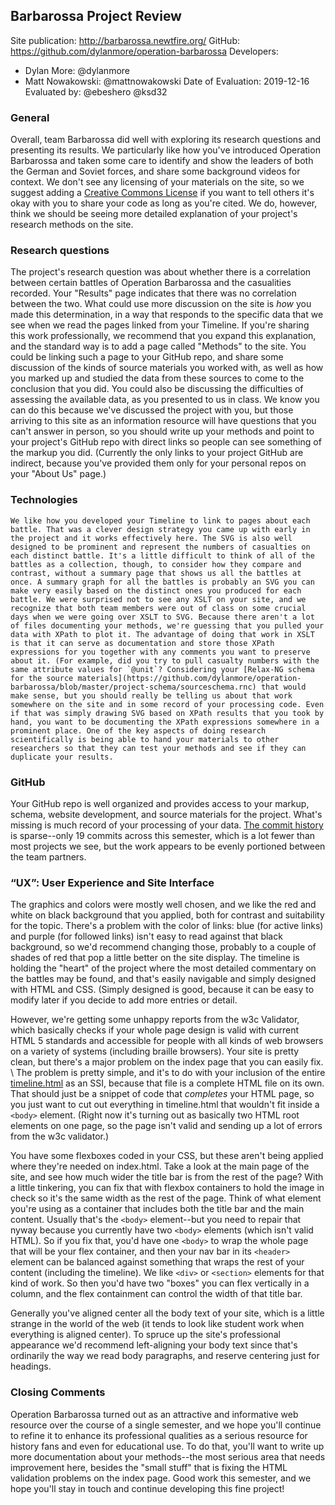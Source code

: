 ## Barbarossa Project Review

Site publication: <http://barbarossa.newtfire.org/>
GitHub: <https://github.com/dylanmore/operation-barbarossa>
Developers:
* Dylan More: @dylanmore
* Matt Nowakowski: @mattnowakowski
Date of Evaluation: 2019-12-16
Evaluated by: @ebeshero @ksd32 


### General 

Overall, team Barbarossa did well with exploring its research questions and presenting its results. We particularly like how you've introduced Operation Barbarossa and taken some care to identify and show the leaders of both the German and Soviet forces, and share some background videos for context. We don't see any licensing of your materials on the site, so we suggest adding a [Creative Commons License](https://creativecommons.org/licenses/) if you want to tell others it's okay with you to share your code as long as you're cited. We do, however, think we should be seeing more detailed explanation of your project's research methods on the site.

### Research questions

The project's research question was about whether there is a correlation between certain battles of Operation Barbarossa and the casualities recorded. Your "Results" page indicates that there was no correlation between the two. What could use more discussion on the site is *how* you made this determination, in a way that responds to the specific data that we see when we read the pages linked from your Timeline. If you're sharing this work professionally, we recommend that you expand this explanation, and the standard way is to add a page called "Methods" to the site. You could be linking such a page to your GitHub repo, and share some discussion of the kinds of source materials you worked with, as well as how you marked up and studied the data from these sources to come to the conclusion that you did. You could also be discussing the difficulties of assessing the available data, as you presented to us in class. We know you can do this because we've discussed the project with you, but those arriving to this site as an information resource will have questions that you can't answer in person, so you should write up your methods and point to your project's GitHub repo with direct links so people can see something of the markup you did. (Currently the only links to your project GitHub are indirect, because you've provided them only for your personal repos on your "About Us" page.)

### Technologies
    We like how you developed your Timeline to link to pages about each battle. That was a clever design strategy you came up with early in the project and it works effectively here. The SVG is also well designed to be prominent and represent the numbers of casualties on each distinct battle. It's a little difficult to think of all of the battles as a collection, though, to consider how they compare and contrast, without a summary page that shows us all the battles at once. A summary graph for all the battles is probably an SVG you can make very easily based on the distinct ones you produced for each battle. We were surprised not to see any XSLT on your site, and we recognize that both team members were out of class on some crucial days when we were going over XSLT to SVG. Because there aren't a lot of files documenting your methods, we're guessing that you pulled your data with XPath to plot it. The advantage of doing that work in XSLT is that it can serve as documentation and store those XPath expressions for you together with any comments you want to preserve about it. (For example, did you try to pull casualty numbers with the same attribute values for `@unit`? Considering your [Relax-NG schema for the source materials](https://github.com/dylanmore/operation-barbarossa/blob/master/project-schema/sourceschema.rnc) that would make sense, but you should really be telling us about that work somewhere on the site and in some record of your processing code. Even if that was simply drawing SVG based on XPath results that you took by hand, you want to be documenting the XPath expressions somewhere in a prominent place. One of the key aspects of doing research scientifically is being able to hand your materials to other researchers so that they can test your methods and see if they can duplicate your results.
   

### GitHub

Your GitHub repo is well organized and provides access to your markup, schema, website development, and source materials for the project. What's missing is much record of your processing of your data. [The commit history](https://github.com/dylanmore/operation-barbarossa/graphs/contributors) is sparse--only 19 commits across this semester, which is a lot fewer than most projects we see, but the work appears to be evenly portioned between the team partners.

###  “UX”: User Experience and Site Interface
The graphics and colors were mostly well chosen, and we like the red and white on black background that you applied, both for contrast and suitability for the topic. There's a problem with the color of links: blue (for active links) and purple (for followed links) isn't easy to read against that black background, so we'd recommend changing those, probably to a couple of shades of red that pop a little better on the site display. The timeline is holding the "heart" of the project where the most detailed commentary on the battles may be found, and that's easily navigable and simply designed with HTML and CSS. (Simply designed is good, because it can be easy to modify later if you decide to add more entries or detail. 

However, we're getting some unhappy reports from the w3c Validator, which basically checks if your whole page design is valid with current HTML 5 standards and accessible for people with all kinds of web browsers on a variety of systems (including braille browsers). Your site is pretty clean, but there's a major problem on the index page that you can easily fix. \ The problem is pretty simple, and it's to do with your inclusion of the entire [timeline.html](https://github.com/dylanmore/operation-barbarossa/blob/master/website/timeline.html) as an SSI, because that file is a complete HTML file on its own. That should just be a snippet of code that *completes* your HTML page, so you just want to cut out everything in timeline.html that wouldn't fit inside a `<body>` element. (Right now it's turning out as basically two HTML root elements on one page, so the page isn't valid and sending up a lot of errors from the w3c validator.)

You have some flexboxes coded in your CSS, but these aren't being applied where they're needed on index.html. Take a look at the main page of the site, and see how much wider the title bar is from the rest of the page? With a little tinkering, you can fix that with flexbox containers to hold the image in check so it's the same width as the rest of the page. Think of what element you're using as a container that includes both the title bar and the main content. Usually that's the `<body>` element--but you need to repair that nyway because you currently have two `<body>` elements (which isn't valid HTML). So if you fix that, you'd have one `<body>` to wrap the whole page that will be your flex container, and then your nav bar in its `<header>` element can be balanced against something that wraps the rest of your content (including the timeline). We like `<div>` or `<section>` elements for that kind of work. So then you'd have two "boxes" you can flex vertically in a column, and the flex containment can control the width of that title bar. 

Generally you've aligned center all the body text of your site, which is a little strange in the world of the web (it tends to look like student work when everything is aligned center). To spruce up the site's professional appearance we'd recommend left-aligning your body text since that's ordinarily the way we read body paragraphs, and reserve centering just for headings.  

### Closing Comments
Operation Barbarossa turned out as an attractive and informative web resource over the course of a single semester, and we hope you'll continue to refine it to enhance its professional qualities as a serious resource for history fans and even for educational use. To do that, you'll want to write up more documentation about your methods--the most serious area that needs improvement here, besides the "small stuff" that is fixing the HTML validation problems on the index page. Good work this semester, and we hope you'll stay in touch and continue developing this fine project!
